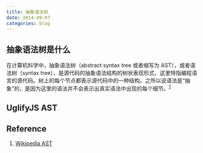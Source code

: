 ```yaml
---
title: 抽象语法树
date: 2014-09-07
categories: blog
---
```


抽象语法树是什么
----------------

在计算机科学中，抽象语法树（abstract syntax tree 或者缩写为 AST），或者语法树（syntax tree），是源代码的抽象语法结构的树状表现形式，这里特指编程语言的源代码。树上的每个节点都表示源代码中的一种结构。之所以说语法是“抽象”的，是因为这里的语法并不会表示出真实语法中出现的每个细节。<sup>[1][Wikipedia AST]</sup>

UglifyJS AST
------------

Reference
---------

1. [Wikipedia AST]


[Wikipedia AST]: http://en.wikipedia.org/wiki/Abstract_syntax_tree

